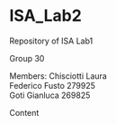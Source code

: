# ISA_Lab2
Repository of ISA Lab1

Group 30

Members:
Chisciotti Laura\
Federico Fusto 279925\
Goti Gianluca 269825

Content
